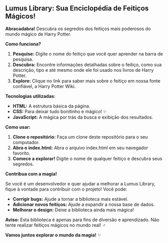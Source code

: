 ## Lumus Library: Sua Enciclopédia de Feitiços Mágicos!

**Abracadabra!** Descubra os segredos dos feitiços mais poderosos do mundo mágico de Harry Potter. 


**Como funciona?**

1. **Pesquise:** Digite o nome do feitiço que você quer aprender na barra de pesquisa.
2. **Descubra:** Encontre informações detalhadas sobre o feitiço, como sua descrição, tipo e até mesmo onde ele foi usado nos livros de Harry Potter. 
3. **Explore:** Clique no link para saber mais sobre o feitiço em nossa fonte confiável, a Harry Potter Wiki.

**Tecnologias utilizadas:**

* **HTML:** A estrutura básica da página.
* **CSS:** Para deixar tudo bonitinho e mágico! ✨
* **JavaScript:** A mágica por trás da busca e exibição dos resultados.

**Como usar:**

1. **Clone o repositório:** Faça um clone deste repositório para o seu computador.
2. **Abra o index.html:** Abra o arquivo index.html em seu navegador favorito.
3. **Comece a explorar!** Digite o nome de qualquer feitiço e descubra seus segredos.

**Contribua com a magia!**

Se você é um desenvolvedor e quer ajudar a melhorar a Lumus Library, fique à vontade para contribuir com o projeto! Você pode:

* **Corrigir bugs:** Ajude a tornar a biblioteca mais estável.
* **Adicionar novos feitiços:** Ajude a expandir a nossa base de dados.
* **Melhorar o design:** Deixe a biblioteca ainda mais mágica!

**Aviso:** Esta biblioteca é apenas para fins de diversão e aprendizado. Não tente realizar feitiços mágicos no mundo real! ‍♂️

**Vamos juntos explorar o mundo da magia!** ✨

